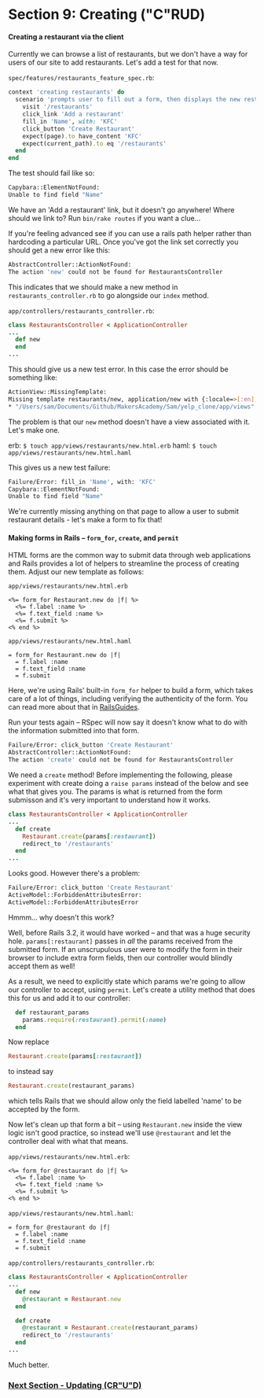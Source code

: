 # Section 9: Creating ("C"RUD)

#### Creating a restaurant via the client

Currently we can browse a list of restaurants, but we don't have a way for users of our site to add restaurants. Let's add a test for that now.

`spec/features/restaurants_feature_spec.rb`:

```ruby
context 'creating restaurants' do
  scenario 'prompts user to fill out a form, then displays the new restaurant' do
    visit '/restaurants'
    click_link 'Add a restaurant'
    fill_in 'Name', with: 'KFC'
    click_button 'Create Restaurant'
    expect(page).to have_content 'KFC'
    expect(current_path).to eq '/restaurants'
  end
end
```

The test should fail like so:

```sh
Capybara::ElementNotFound:
Unable to find field "Name"
```

We have an 'Add a restaurant' link, but it doesn't go anywhere! Where should we link to? Run `bin/rake routes` if you want a clue...

If you're feeling advanced see if you can use a rails path helper rather than hardcoding a particular URL.  Once you've got the link set correctly you should get a new error like this:

```sh
AbstractController::ActionNotFound:
The action 'new' could not be found for RestaurantsController
```

This indicates that we should make a new method in `restaurants_controller.rb` to go alongside our `index` method.

`app/controllers/restaurants_controller.rb`:

```ruby
class RestaurantsController < ApplicationController
...
  def new
  end
...
```

This should give us a new test error. In this case the error should be something like:

```sh
ActionView::MissingTemplate:
Missing template restaurants/new, application/new with {:locale=>[:en], :formats=>[:html], :variants=>[], :handlers=>[:erb, :builder, :raw, :ruby, :coffee, :jbuilder]}. Searched in:
* "/Users/sam/Documents/Github/MakersAcademy/Sam/yelp_clone/app/views"
```

The problem is that our `new` method doesn't have a view associated with it. Let's make one.

erb:
`$ touch app/views/restaurants/new.html.erb`
haml:
`$ touch app/views/restaurants/new.html.haml`

This gives us a new test failure:

```sh
Failure/Error: fill_in 'Name', with: 'KFC'
Capybara::ElementNotFound:
Unable to find field "Name"
```

We're currently missing anything on that page to allow a user to submit restaurant details - let's make a form to fix that!

#### Making forms in Rails – `form_for`, `create`, and `permit`

HTML forms are the common way to submit data through web applications and Rails provides a lot of helpers to streamline the process of creating them.  Adjust our new template as follows:

`app/views/restaurants/new.html.erb`

```erb
<%= form_for Restaurant.new do |f| %>
  <%= f.label :name %>
  <%= f.text_field :name %>
  <%= f.submit %>
<% end %>
```

`app/views/restaurants/new.html.haml`

```haml
= form_for Restaurant.new do |f|
  = f.label :name
  = f.text_field :name
  = f.submit
```

Here, we're using Rails' built-in `form_for` helper to build a form, which takes care of a lot of things, including verifying the authenticity of the form. You can read more about that in [RailsGuides](http://guides.rubyonrails.org/form_helpers.html).

Run your tests again – RSpec will now say it doesn't know what to do with the information submitted into that form.

```sh
Failure/Error: click_button 'Create Restaurant'
AbstractController::ActionNotFound:
The action 'create' could not be found for RestaurantsController
```

We need a `create` method!  Before implementing the following, please experiment with create doing a `raise params` instead of the below and see what that gives you.  The params is what is returned from the form submisson and it's very important to understand how it works.

```ruby
class RestaurantsController < ApplicationController
...
  def create
    Restaurant.create(params[:restaurant])
    redirect_to '/restaurants'
  end
...
```

Looks good. However there's a problem:

```sh
Failure/Error: click_button 'Create Restaurant'
ActiveModel::ForbiddenAttributesError:
ActiveModel::ForbiddenAttributesError
```

Hmmm... why doesn't this work?

Well, before Rails 3.2, it would have worked – and that was a huge security hole. `params[:restaurant]` passes in *all* the params received from the submitted form. If an unscrupulous user were to modify the form in their browser to include extra form fields, then our controller would blindly accept them as well!

As a result, we need to explicitly state which params we're going to allow our controller to accept, using `permit`. Let's create a utility method that does this for us and add it to our controller:

```ruby
  def restaurant_params
    params.require(:restaurant).permit(:name)
  end
```

Now replace

```ruby
Restaurant.create(params[:restaurant])
```

to instead say

```ruby
Restaurant.create(restaurant_params)
```

which tells Rails that we should allow only the field labelled 'name' to be accepted by the form.

Now let's clean up that form a bit – using `Restaurant.new` inside the view logic isn't good practice, so instead we'll use `@restaurant` and let the controller deal with what that means.

`app/views/restaurants/new.html.erb`:

```erb
<%= form_for @restaurant do |f| %>
  <%= f.label :name %>
  <%= f.text_field :name %>
  <%= f.submit %>
<% end %>
```

`app/views/restaurants/new.html.haml`:

```haml
= form_for @restaurant do |f|
  = f.label :name
  = f.text_field :name
  = f.submit
```

`app/controllers/restaurants_controller.rb`:

```ruby
class RestaurantsController < ApplicationController
...
  def new
    @restaurant = Restaurant.new
  end

  def create
    @restaurant = Restaurant.create(restaurant_params)
    redirect_to '/restaurants'
  end
...
```

Much better.

### [Next Section - Updating (CR"U"D)](10_updating.md)
